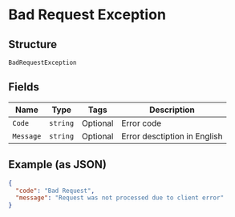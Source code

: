 
# Bad Request Exception

## Structure

`BadRequestException`

## Fields

| Name | Type | Tags | Description |
|  --- | --- | --- | --- |
| `Code` | `string` | Optional | Error code |
| `Message` | `string` | Optional | Error desctiption in English |

## Example (as JSON)

```json
{
  "code": "Bad Request",
  "message": "Request was not processed due to client error"
}
```

